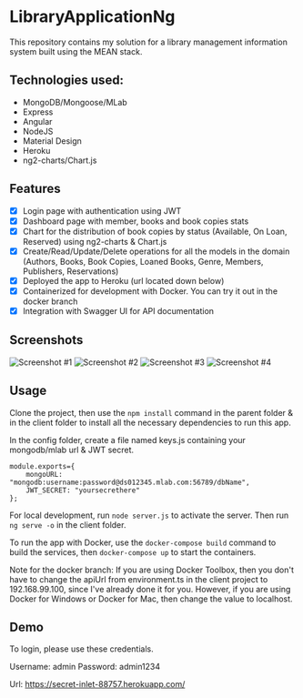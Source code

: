 # LibraryApplicationNg
This repository contains my solution for a library management information system built using the MEAN stack. 

## Technologies used:
* MongoDB/Mongoose/MLab
* Express
* Angular
* NodeJS
* Material Design
* Heroku
* ng2-charts/Chart.js

## Features
- [x] Login page with authentication using JWT
- [x] Dashboard page with member, books and book copies stats
- [x] Chart for the distribution of book copies by status (Available, On Loan, Reserved) using ng2-charts & Chart.js
- [x] Create/Read/Update/Delete operations for all the models in the domain (Authors, Books, Book Copies, Loaned Books, Genre, Members, Publishers, Reservations)
- [x] Deployed the app to Heroku (url located down below)
- [x] Containerized for development with Docker. You can try it out in the docker branch
- [x] Integration with Swagger UI for API documentation

## Screenshots
![Screenshot #1](https://i.imgur.com/WKcHZfr.png)
![Screenshot #2](https://i.imgur.com/YUXwRmY.png)
![Screenshot #3](https://i.imgur.com/xNS16Q9.png)
![Screenshot #4](https://i.imgur.com/h1zDLyI.png)

## Usage
Clone the project, then use the `npm install` command in the parent folder & in the client folder to install all the necessary dependencies to run this app.

In the config folder, create a file named keys.js containing your mongodb/mlab url & JWT secret.

```
module.exports={
    mongoURL: "mongodb:username:password@ds012345.mlab.com:56789/dbName",
    JWT_SECRET: "yoursecrethere"
};
```

For local development, run `node server.js` to activate the server. Then run `ng serve -o` in the client folder.

To run the app with Docker, use the `docker-compose build` command to build the services, then `docker-compose up` to start the containers.

Note for the docker branch: 
If you are using Docker Toolbox, then you don't have to change the apiUrl from environment.ts in the client project to 192.168.99.100, since I've already done it for you. However, if you are using Docker for Windows or Docker for Mac, then change the value to localhost.

## Demo
To login, please use these credentials.

Username: admin
Password: admin1234

Url: https://secret-inlet-88757.herokuapp.com/

